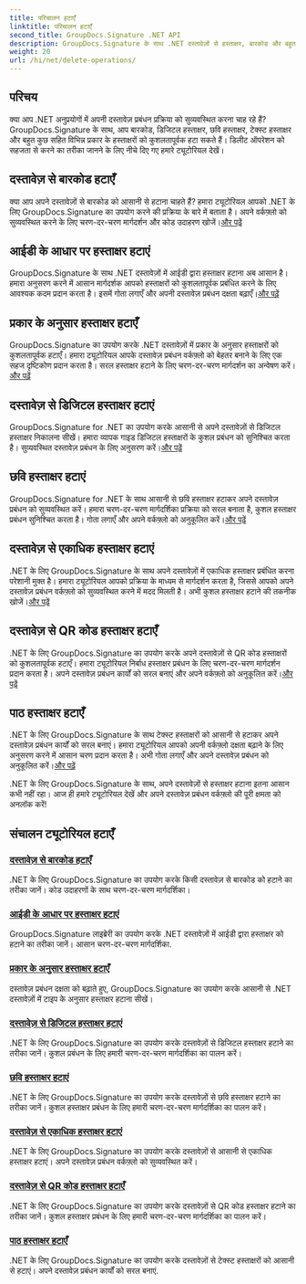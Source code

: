 ```yaml
---
title: परिचालन हटाएँ
linktitle: परिचालन हटाएँ
second_title: GroupDocs.Signature .NET API
description: GroupDocs.Signature के साथ .NET दस्तावेज़ों से हस्ताक्षर, बारकोड और बहुत कुछ हटाएं। कुशल दस्तावेज़ प्रबंधन के लिए अभी ट्यूटोरियल देखें!
weight: 20
url: /hi/net/delete-operations/
---
```

## परिचय

क्या आप .NET अनुप्रयोगों में अपनी दस्तावेज़ प्रबंधन प्रक्रिया को सुव्यवस्थित करना चाह रहे हैं? GroupDocs.Signature के साथ, आप बारकोड, डिजिटल हस्ताक्षर, छवि हस्ताक्षर, टेक्स्ट हस्ताक्षर और बहुत कुछ सहित विभिन्न प्रकार के हस्ताक्षरों को कुशलतापूर्वक हटा सकते हैं। डिलीट ऑपरेशन को सहजता से करने का तरीका जानने के लिए नीचे दिए गए हमारे ट्यूटोरियल देखें।

## दस्तावेज़ से बारकोड हटाएँ
 क्या आप अपने दस्तावेज़ों से बारकोड को आसानी से हटाना चाहते हैं? हमारा ट्यूटोरियल आपको .NET के लिए GroupDocs.Signature का उपयोग करने की प्रक्रिया के बारे में बताता है। अपने वर्कफ़्लो को सुव्यवस्थित करने के लिए चरण-दर-चरण मार्गदर्शन और कोड उदाहरण खोजें।[और पढ़ें](./delete-barcode/)

## आईडी के आधार पर हस्ताक्षर हटाएं
 GroupDocs.Signature के साथ .NET दस्तावेज़ों में आईडी द्वारा हस्ताक्षर हटाना अब आसान है। हमारा अनुसरण करने में आसान मार्गदर्शक आपको हस्ताक्षरों को कुशलतापूर्वक प्रबंधित करने के लिए आवश्यक कदम प्रदान करता है। इसमें गोता लगाएँ और अपनी दस्तावेज़ प्रबंधन दक्षता बढ़ाएँ।[और पढ़ें](./delete-signature-by-id/)

## प्रकार के अनुसार हस्ताक्षर हटाएँ
GroupDocs.Signature का उपयोग करके .NET दस्तावेज़ों में प्रकार के अनुसार हस्ताक्षरों को कुशलतापूर्वक हटाएँ। हमारा ट्यूटोरियल आपके दस्तावेज़ प्रबंधन वर्कफ़्लो को बेहतर बनाने के लिए एक सहज दृष्टिकोण प्रदान करता है। सरल हस्ताक्षर हटाने के लिए चरण-दर-चरण मार्गदर्शन का अन्वेषण करें।[और पढ़ें](./delete-signature-by-type/)

## दस्तावेज़ से डिजिटल हस्ताक्षर हटाएं
 GroupDocs.Signature for .NET का उपयोग करके आसानी से अपने दस्तावेज़ों से डिजिटल हस्ताक्षर निकालना सीखें। हमारा व्यापक गाइड डिजिटल हस्ताक्षरों के कुशल प्रबंधन को सुनिश्चित करता है। सुव्यवस्थित दस्तावेज़ प्रबंधन के लिए अनुसरण करें।[और पढ़ें](./delete-digital-signature/)

## छवि हस्ताक्षर हटाएं
 GroupDocs.Signature for .NET के साथ आसानी से छवि हस्ताक्षर हटाकर अपने दस्तावेज़ प्रबंधन को सुव्यवस्थित करें। हमारा चरण-दर-चरण मार्गदर्शिका प्रक्रिया को सरल बनाता है, कुशल हस्ताक्षर प्रबंधन सुनिश्चित करता है। गोता लगाएँ और अपने वर्कफ़्लो को अनुकूलित करें।[और पढ़ें](./delete-image-signature/)

## दस्तावेज़ से एकाधिक हस्ताक्षर हटाएं
.NET के लिए GroupDocs.Signature के साथ अपने दस्तावेज़ों में एकाधिक हस्ताक्षर प्रबंधित करना परेशानी मुक्त है। हमारा ट्यूटोरियल आपको प्रक्रिया के माध्यम से मार्गदर्शन करता है, जिससे आपको अपने दस्तावेज़ प्रबंधन वर्कफ़्लो को सुव्यवस्थित करने में मदद मिलती है। अभी कुशल हस्ताक्षर हटाने की तकनीक खोजें।[और पढ़ें](./delete-multiple-signatures/)

## दस्तावेज़ से QR कोड हस्ताक्षर हटाएँ
 .NET के लिए GroupDocs.Signature का उपयोग करके अपने दस्तावेज़ों से QR कोड हस्ताक्षरों को कुशलतापूर्वक हटाएँ। हमारा ट्यूटोरियल निर्बाध हस्ताक्षर प्रबंधन के लिए चरण-दर-चरण मार्गदर्शन प्रदान करता है। अपने दस्तावेज़ प्रबंधन कार्यों को सरल बनाएं और अपने वर्कफ़्लो को अनुकूलित करें।[और पढ़ें](./delete-qr-code-signature/)

## पाठ हस्ताक्षर हटाएँ
 .NET के लिए GroupDocs.Signature के साथ टेक्स्ट हस्ताक्षरों को आसानी से हटाकर अपने दस्तावेज़ प्रबंधन कार्यों को सरल बनाएं। हमारा ट्यूटोरियल आपको अपनी वर्कफ़्लो दक्षता बढ़ाने के लिए अनुसरण करने में आसान चरण प्रदान करता है। अभी गोता लगाएँ और अपने दस्तावेज़ प्रबंधन को अनुकूलित करें।[और पढ़ें](./delete-text-signature/)

.NET के लिए GroupDocs.Signature के साथ, अपने दस्तावेज़ों से हस्ताक्षर हटाना इतना आसान कभी नहीं रहा। आज ही हमारे ट्यूटोरियल देखें और अपने दस्तावेज़ प्रबंधन वर्कफ़्लो की पूरी क्षमता को अनलॉक करें!
## संचालन ट्यूटोरियल हटाएँ
### [दस्तावेज़ से बारकोड हटाएँ](./delete-barcode/)
.NET के लिए GroupDocs.Signature का उपयोग करके किसी दस्तावेज़ से बारकोड को हटाने का तरीका जानें। कोड उदाहरणों के साथ चरण-दर-चरण मार्गदर्शिका।
### [आईडी के आधार पर हस्ताक्षर हटाएं](./delete-signature-by-id/)
GroupDocs.Signature लाइब्रेरी का उपयोग करके .NET दस्तावेज़ों में आईडी द्वारा हस्ताक्षर को हटाने का तरीका जानें। आसान चरण-दर-चरण मार्गदर्शिका.
### [प्रकार के अनुसार हस्ताक्षर हटाएँ](./delete-signature-by-type/)
दस्तावेज़ प्रबंधन दक्षता को बढ़ाते हुए, GroupDocs.Signature का उपयोग करके आसानी से .NET दस्तावेज़ों में टाइप के अनुसार हस्ताक्षर हटाना सीखें।
### [दस्तावेज़ से डिजिटल हस्ताक्षर हटाएं](./delete-digital-signature/)
.NET के लिए GroupDocs.Signature का उपयोग करके दस्तावेज़ों से डिजिटल हस्ताक्षर हटाने का तरीका जानें। कुशल प्रबंधन के लिए हमारी चरण-दर-चरण मार्गदर्शिका का पालन करें।
### [छवि हस्ताक्षर हटाएं](./delete-image-signature/)
.NET के लिए GroupDocs.Signature का उपयोग करके दस्तावेज़ों से छवि हस्ताक्षर हटाने का तरीका जानें। कुशल हस्ताक्षर प्रबंधन के लिए हमारी चरण-दर-चरण मार्गदर्शिका का पालन करें।
### [दस्तावेज़ से एकाधिक हस्ताक्षर हटाएं](./delete-multiple-signatures/)
.NET के लिए GroupDocs.Signature का उपयोग करके दस्तावेज़ों से आसानी से एकाधिक हस्ताक्षर हटाएं। अपने दस्तावेज़ प्रबंधन वर्कफ़्लो को सुव्यवस्थित करें।
### [दस्तावेज़ से QR कोड हस्ताक्षर हटाएँ](./delete-qr-code-signature/)
.NET के लिए GroupDocs.Signature का उपयोग करके दस्तावेज़ों से QR कोड हस्ताक्षर हटाने का तरीका जानें। कुशल हस्ताक्षर प्रबंधन के लिए हमारी चरण-दर-चरण मार्गदर्शिका का पालन करें।
### [पाठ हस्ताक्षर हटाएँ](./delete-text-signature/)
.NET के लिए GroupDocs.Signature का उपयोग करके दस्तावेज़ों से टेक्स्ट हस्ताक्षरों को आसानी से हटाएं। अपने दस्तावेज़ प्रबंधन कार्यों को सरल बनाएं.